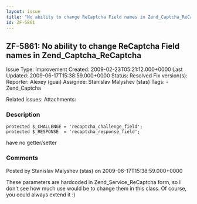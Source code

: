 ```yaml
---
layout: issue
title: "No ability to change ReCaptcha Field names in Zend_Captcha_ReCaptcha"
id: ZF-5861
---
```


ZF-5861: No ability to change ReCaptcha Field names in Zend\_Captcha\_ReCaptcha
-------------------------------------------------------------------------------

 Issue Type: Improvement Created: 2009-02-23T05:21:12.000+0000 Last Updated: 2009-06-17T15:38:59.000+0000 Status: Resolved Fix version(s): 
 Reporter:  Alexey (guai)  Assignee:  Stanislav Malyshev (stas)  Tags: - Zend\_Captcha
 
 Related issues: 
 Attachments: 
### Description

 
    protected $_CHALLENGE = 'recaptcha_challenge_field';
    protected $_RESPONSE  = 'recaptcha_response_field';


have no getter/setter

 

 

### Comments

Posted by Stanislav Malyshev (stas) on 2009-06-17T15:38:59.000+0000

These parameters are hardcoded in Zend\_Service\_ReCaptcha form, so I don't see how much use would be to change them in this class. Of course, you could always extend it :)

 

 